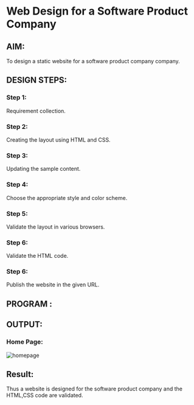# Web Design for a Software Product Company

## AIM:

To design a static website for a software product company company.

## DESIGN STEPS:

### Step 1:

Requirement collection.

### Step 2:

Creating the layout using HTML and CSS.

### Step 3:

Updating the sample content.

### Step 4:

Choose the appropriate style and color scheme.

### Step 5:

Validate the layout in various browsers.

### Step 6:

Validate the HTML code.

### Step 6:

Publish the website in the given URL.

## PROGRAM :

## OUTPUT:

### Home Page:

![homepage](https://user-images.githubusercontent.com/94170892/147064000-caaed664-c204-4567-a590-4912c8f50354.png)


## Result:

Thus a website is designed for the software product company and the HTML,CSS code are validated.
